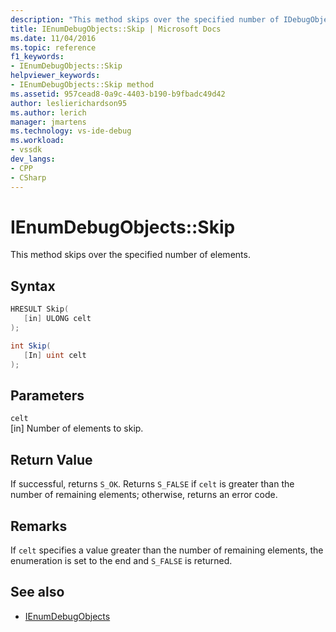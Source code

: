 ```yaml
---
description: "This method skips over the specified number of IDebugObject elements."
title: IEnumDebugObjects::Skip | Microsoft Docs
ms.date: 11/04/2016
ms.topic: reference
f1_keywords:
- IEnumDebugObjects::Skip
helpviewer_keywords:
- IEnumDebugObjects::Skip method
ms.assetid: 957cead8-0a9c-4403-b190-b9fbadc49d42
author: leslierichardson95
ms.author: lerich
manager: jmartens
ms.technology: vs-ide-debug
ms.workload:
- vssdk
dev_langs:
- CPP
- CSharp
---
```

# IEnumDebugObjects::Skip
This method skips over the specified number of elements.

## Syntax

```cpp
HRESULT Skip(
   [in] ULONG celt
);
```

```csharp
int Skip(
   [In] uint celt
);
```

## Parameters
`celt`\
[in] Number of elements to skip.

## Return Value
 If successful, returns `S_OK`. Returns `S_FALSE` if `celt` is greater than the number of remaining elements; otherwise, returns an error code.

## Remarks
 If `celt` specifies a value greater than the number of remaining elements, the enumeration is set to the end and `S_FALSE` is returned.

## See also
- [IEnumDebugObjects](../../../extensibility/debugger/reference/ienumdebugobjects.md)
